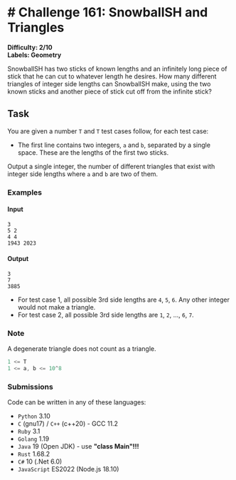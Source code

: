 # # Challenge 161: SnowballSH and Triangles

**Difficulty: 2/10**  
**Labels: Geometry**

SnowballSH has two sticks of known lengths and an infinitely long piece of stick that he can cut to whatever length he desires. How many different triangles of integer side lengths can SnowballSH make, using the two known sticks and another piece of stick cut off from the infinite stick?

## Task

You are given a number `T` and `T` test cases follow, for each test case:

- The first line contains two integers, `a` and `b`, separated by a single space. These are the lengths of the first two sticks.

Output a single integer, the number of different triangles that exist with integer side lengths where `a` and `b` are two of them.

### Examples

#### Input

```
‌3
5 2
4 4
1943 2023
```

#### Output

```
‌3
7
3885
```

- For test case 1, all possible 3rd side lengths are `4`, `5`, `6`. Any other integer would not make a triangle.
- For test case 2, all possible 3rd side lengths are `1`, `2`, ..., `6`, `7`.

### Note

A degenerate triangle does not count as a triangle.

```rust
1 <= T
1 <= a, b <= 10^8
```

### Submissions

Code can be written in any of these languages:

- `Python` 3.10
- `C` (gnu17) / `C++` (c++20) - GCC 11.2
- `Ruby` 3.1
- `Golang` 1.19
- `Java` 19 (Open JDK) - use **"class Main"!!!**
- `Rust` 1.68.2
- `C#` 10 (.Net 6.0)
- `JavaScript` ES2022 (Node.js 18.10)